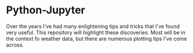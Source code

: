 # Python-Jupyter

Over the years I've had many enlightening tips and tricks that I've found very useful. This repository will highlight these discoveries. Most will be in the context fo weather data, but there are numerous plotting tips I've come across.

